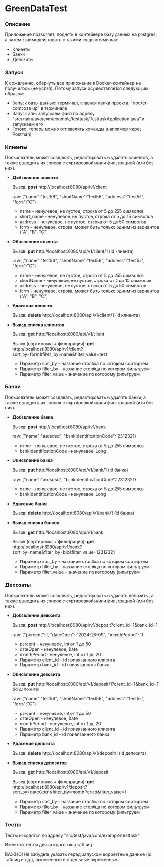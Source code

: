 # GreenDataTest

### Описание
Приложение позволяет, поднять в контейнере базу данных на postgres, а затем взаимодейстовать с такими сущностями как:
- Клиенты
- Банки
- Депозиты

### Запуск
К сожалению, обернуть все приложение в Docker-контейнер не получилось (не успел). Потому запуск осуществляется следующим образом:
- Запуск базы данных: терминал, главная папка проекта, "docker-compose up"  в терминале
- Запуск апи: запускаем файл по адресу "src/main/java/com/example/testtask/TesttaskApplication.java" и запускаем его
- Готово, теперь можно отправлять команды (например через Postman)

### Клиенты
Пользователь может создавать, редактировать и удалять клиентов, а также выводить их список с сортировкой и/или фильтрацией (или без них).

- **Добавление клиента**
  
  Вызов: **post** http://localhost:8080/api/v1/client
  
  raw: {"name":"test56", "shortName":"test56", "address":"test56", "form":"C"}
  - name - ненулевое, не пустое, строка от 5 до 255 символов
  - short_name - ненулевое, не пустое, строка от 5 до 15 символов
  - address - ненулевое, не пустое, строка от 5 до 50 символов
  - form - ненулевое, строка, может быть только одним из вариантов ("A", "B", "C")  

- **Обновление клиента**
  
  Вызов: **put** http://localhost:8080/api/v1/client/1 (id клиента)
  
  raw: {"name":"test56", "shortName":"test56", "address":"test56", "form":"C"}
  - name - ненулевое, не пустое, строка от 5 до 255 символов
  - shortName - ненулевое, не пустое, строка от 5 до 15 символов
  - address - ненулевое, не пустое, строка от 5 до 50 символов
  - form - ненулевое, строка, может быть только одним из вариантов ("A", "B", "C")

- **Удаление клиента**
  
  Вызов: **delete** http://localhost:8080/api/v1/client/1 (id клиента)

- **Вывод списка клиентов**

  Вызов: **get** http://localhost:8080/api/v1/client
  
  Вызов (сортировка + фильтрация): **get** http://localhost:8080/api/v1/client?sort_by=form&filter_by=name&filter_value=test
  - Параметр sort_by - название столбца по котором сортируем
  - Параметр filter_by - название столбца по котором фильтруем
  - Параметр filter_value - значение по которому фильтруем

### Банки
Пользователь может создавать, редактировать и удалять банки, а также выводить их список с сортировкой и/или фильтрацией (или без них).

- **Добавление банка**
  
  Вызов: **post** http://localhost:8080/api/v1/bank
  
  raw: {"name":"asdsdsd", "bankIdentificationCode":12312321}
  - name - ненулевое, не пустое, строка от 5 до 255 символов
  - bankIdentificationCode - ненулевое, Long 

- **Обновление банка**
  
  Вызов: **put** http://localhost:8080/api/v1/bank/1 (id банка)
  
  raw: {"name":"asdsdsd", "bankIdentificationCode":12312321}
  - name - ненулевое, не пустое, строка от 5 до 255 символов
  - bankIdentificationCode - ненулевое, Long 

- **Удаление банка**
  
  Вызов: **delete** http://localhost:8080/api/v1/bank/1 (id банка)

- **Вывод списка банков**

  Вызов: **get** http://localhost:8080/api/v1/bank
  
  Вызов (сортировка + фильтрация): **get** http://localhost:8080/api/v1/bank?sort_by=name&filter_by=bic&filter_value=12312321
  - Параметр sort_by - название столбца по котором сортируем
  - Параметр filter_by - название столбца по котором фильтруем
  - Параметр filter_value - значение по которому фильтруем

### Депозиты
Пользователь может создавать, редактировать и удалять депозиты, а также выводить их список с сортировкой и/или фильтрацией (или без них).

- **Добавление депозита**
  
  Вызов: **post** http://localhost:8080/api/v1/deposit?client_id=1&bank_id=1
  
  raw: {"percent": 1, "dateOpen": "2024-28-09", "monthPeriod": 1}
  - percent - ненулевое, int от 1 до 50
  - dateOpen - ненулевое, Date
  - monthPeriod - ненулевое, int от 1 до 20
  - Параметр client_id - id привязанного клиента
  - Параметр bank_id - id привязанного банка

- **Обновление депозита**
  
  Вызов: **put** http://localhost:8080/api/v1/deposit/1?client_id=1&bank_id=1 (id депозита)
  
  raw: {"name":"test56", "shortName":"test56", "address":"test56", "form":"C"}
  - percent - ненулевое, int от 1 до 50
  - dateOpen - ненулевое, Date
  - monthPeriod - ненулевое, int от 1 до 20
  - Параметр client_id - id привязанного клиента
  - Параметр bank_id - id привязанного банка

- **Удаление депозита**
  
  Вызов: **delete** http://localhost:8080/api/v1/deposit/1 (id депозита)

- **Вывод списка депозитов**

  Вызов: **get** http://localhost:8080/api/v1/deposit
  
  Вызов (сортировка + фильтрация): **get** http://localhost:8080/api/v1/deposit?sort_by=dateOpen&filter_by=monthPeriod&filter_value=1
  - Параметр sort_by - название столбца по котором сортируем
  - Параметр filter_by - название столбца по котором фильтруем
  - Параметр filter_value - значение по которому фильтруем

### Тесты
Тесты находятся по адресу "src/test/java/com/example/testtask"

Имеются тесты для каждого типа таблиц.

ВАЖНО! Не забудьте указать перед запуском корректные данные (Id таблиц и т.д.), вынесенные в отдельные переменные.
